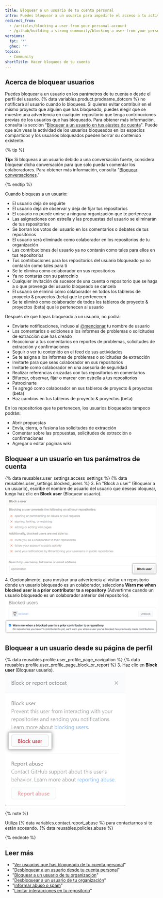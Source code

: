 ```yaml
---
title: Bloquear a un usuario de tu cuenta personal
intro: Puedes bloquear a un usuario para impedirle el acceso a tu actividad y repositorios y para evitar que te envíe notificaciones.
redirect_from:
  - /articles/blocking-a-user-from-your-personal-account
  - /github/building-a-strong-community/blocking-a-user-from-your-personal-account
versions:
  fpt: '*'
  ghec: '*'
topics:
  - Community
shortTitle: Hacer bloqueos de tu cuenta
---
```


## Acerca de bloquear usuarios

Puedes bloquear a un usuario en los parámetros de tu cuenta o desde el perfil del usuario. {% data variables.product.prodname_dotcom %} no notificará al usuario cuando lo bloquees. Si quieres evitar contribuir en el mismo proyecto que alguien que has bloqueado, puedes elegir que se muestre una advertencia en cualquier repositorio que tenga contribuciones previas de los usuarios que has bloqueado. Para obtener más información, consulta la sección "[Bloquear a un usuario en tus ajustes de cuenta](#blocking-a-user-in-your-account-settings)". Puede que aún veas la actividad de los usuarios bloqueados en los espacios compartidos y los usuarios bloqueados pueden borrar su contenido existente.

{% tip %}

**Tip:** Si bloqueas a un usuario debido a una conversación fuerte, considera bloquear dicha conversación para que solo puedan comentar los colaboradores. Para obtener más información, consulta "[Bloquear conversaciones](/communities/moderating-comments-and-conversations/locking-conversations)."

{% endtip %}

Cuando bloqueas a un usuario:
- El usuario deja de seguirte
- El usuario deja de observar y deja de fijar tus repositorios
- El usuario no puede unirse a ninguna organización que te pertenezca
- Las asignaciones con estrella y las propuestas del usuario se eliminarán de tus repositorios
- Se borran los votos del usuario en los comentarios o debates de tus repositorios
- El usuario será eliminado como colaborador en los repositorios de tu organización
- Las contribuciones del usuario ya no contarán como tales para ellos en tus repositorios
- Tus contribuciones para los repositorios del usuario bloqueado ya no contarán como tales para ti
- Se te elimina como colaborador en sus repositorios
- Ya no contarás con su patrocinio
- Cualquier invitación de sucesor de una cuenta o repositorio que se haga a o que provenga del usuario bloqueado se cancela
- El usuario se eliminó como colaborador en todos los tableros de proyecto & proyectos (beta) que te pertenecen
- Se te eliminó como colaborador de todos los tableros de proyecto & proyectos (beta) que le pertenecen al usuario

Después de que hayas bloqueado a un usuario, no podrá:
- Enviarte notificaciones, incluso al [@mencionar](/articles/basic-writing-and-formatting-syntax/#mentioning-people-and-teams) tu nombre de usuario
- Los comentarios o ediciones a los informes de problemas o solicitudes de extracción que has creado
- Reaccionar a tus comentarios en reportes de problemas, solicitudes de extracción y confirmaciones
- Seguir o ver tu contenido en el feed de sus actividades
- Se te asigna a los informes de problemas o solicitudes de extracción
- Invitarte para que seas colaborador en sus repositorios
- Invitarte como colaborador en una asesoría de seguridad
- Realizar referencias cruzadas con tus repositorios en comentarios
- Bifurcar, observar, fijar o marcar con estrella a tus repositorios
- Patrocinarte
- Te agregó como colaborador en sus tableros de proyecto & proyectos (beta)
- Haz cambios en tus tableros de proyecto & proyectos (beta)

En los repositorios que te pertenecen, los usuarios bloqueados tampoco podrán:
- Abrir propuestas
- Envía, cierra, o fusiona las solicitudes de extracción
- Comentar sobre las propuestas, solicitudes de extracción o confirmaciones
- Agregar o editar páginas wiki

## Bloquear a un usuario en tus parámetros de cuenta

{% data reusables.user_settings.access_settings %}
{% data reusables.user_settings.blocked_users %}
3. En "Block a user" (Bloquear a un usuario), escribe el nombre de usuario del usuario que deseas bloquear, luego haz clic en **Block user** (Bloquear usuario). ![Campo Username (Nombre de usuario) y botón Block (Bloquear)](/assets/images/help/settings/user-settings-block-user.png)
4. Opcionalmente, para mostrar una advertencia al visitar un repositorio donde un usuario bloqueado es un colaborador, selecciona **Warn me when blocked user is a prior contributor to a repository** (Advertirme cuando un usuario bloqueado es un colaborador anterior del repositorio). ![Opción para advertir sobre usuarios bloqueados](/assets/images/help/settings/warn-block-user.png)

## Bloquear a un usuario desde su página de perfil

{% data reusables.profile.user_profile_page_navigation %}
{% data reusables.profile.user_profile_page_block_or_report %}
3. Haz clic en **Block user** (Bloquear usuario). ![Cuadro de modo con opciones para bloquear a un usuario o reportar abusos](/assets/images/help/profile/profile-blockuser.png)

{% note %}

Utiliza {% data variables.contact.report_abuse %} para contactarnos si te están acosando. {% data reusables.policies.abuse %}

{% endnote %}

## Leer más

- "[Ver usuarios que has bloqueado de tu cuenta personal](/communities/maintaining-your-safety-on-github/viewing-users-youve-blocked-from-your-personal-account)"
- "[Desbloquear a un usuario desde tu cuenta personal](/communities/maintaining-your-safety-on-github/unblocking-a-user-from-your-personal-account)"
- "[Bloquear a un usuario de tu organización](/communities/maintaining-your-safety-on-github/blocking-a-user-from-your-organization)"
- "[Desbloquear a un usuario de tu organización](/communities/maintaining-your-safety-on-github/unblocking-a-user-from-your-organization)"
- "[Informar abuso o spam](/communities/maintaining-your-safety-on-github/reporting-abuse-or-spam)"
- "[Limitar interacciones en tu repositorio](/communities/moderating-comments-and-conversations/limiting-interactions-in-your-repository)"
